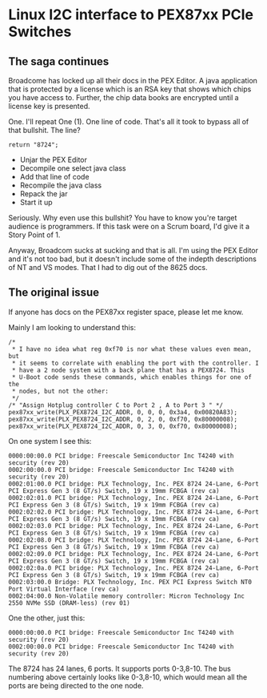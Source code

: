 # Linux I2C interface to PEX87xx PCIe Switches

## The saga continues

Broadcome has locked up all their docs in the PEX Editor. A java
application that is protected by a license which is an RSA key that shows
which chips you have access to. Further, the chip data books are encrypted
until a license key is presented.

One. I'll repeat One (1). One line of code. That's all it took to bypass all
of that bullshit. The line?

	return "8724";

* Unjar the PEX Editor
* Decompile one select java class
* Add that line of code
* Recompile the java class
* Repack the jar
* Start it up

Seriously. Why even use this bullshit? You have to know you're target audience
is programmers. If this task were on a Scrum board, I'd give it a Story Point of
1.

Anyway, Broadcom sucks at sucking and that is all. I'm using the PEX Editor and
it's not too bad, but it doesn't include some of the indepth descriptions of
NT and VS modes. That I had to dig out of the 8625 docs.

## The original issue

If anyone has docs on the PEX87xx register space, please let me know.

Mainly I am looking to understand this:

    /*
     * I have no idea what reg 0xf70 is nor what these values even mean, but
     * it seems to correlate with enabling the port with the controller. I
     * have a 2 node system with a back plane that has a PEX8724. This
     * U-Boot code sends these commands, which enables things for one of the
     * nodes, but not the other:
     */
    /* "Assign Hotplug controller C to Port 2 , A to Port 3 " */
    pex87xx_write(PLX_PEX8724_I2C_ADDR, 0, 0, 0, 0x3a4, 0x00820A83);
    pex87xx_write(PLX_PEX8724_I2C_ADDR, 0, 2, 0, 0xf70, 0x80000008);
    pex87xx_write(PLX_PEX8724_I2C_ADDR, 0, 3, 0, 0xf70, 0x80000008);

On one system I see this:
```
0000:00:00.0 PCI bridge: Freescale Semiconductor Inc T4240 with security (rev 20)
0002:00:00.0 PCI bridge: Freescale Semiconductor Inc T4240 with security (rev 20)
0002:01:00.0 PCI bridge: PLX Technology, Inc. PEX 8724 24-Lane, 6-Port PCI Express Gen 3 (8 GT/s) Switch, 19 x 19mm FCBGA (rev ca)
0002:02:01.0 PCI bridge: PLX Technology, Inc. PEX 8724 24-Lane, 6-Port PCI Express Gen 3 (8 GT/s) Switch, 19 x 19mm FCBGA (rev ca)
0002:02:02.0 PCI bridge: PLX Technology, Inc. PEX 8724 24-Lane, 6-Port PCI Express Gen 3 (8 GT/s) Switch, 19 x 19mm FCBGA (rev ca)
0002:02:03.0 PCI bridge: PLX Technology, Inc. PEX 8724 24-Lane, 6-Port PCI Express Gen 3 (8 GT/s) Switch, 19 x 19mm FCBGA (rev ca)
0002:02:08.0 PCI bridge: PLX Technology, Inc. PEX 8724 24-Lane, 6-Port PCI Express Gen 3 (8 GT/s) Switch, 19 x 19mm FCBGA (rev ca)
0002:02:09.0 PCI bridge: PLX Technology, Inc. PEX 8724 24-Lane, 6-Port PCI Express Gen 3 (8 GT/s) Switch, 19 x 19mm FCBGA (rev ca)
0002:02:0a.0 PCI bridge: PLX Technology, Inc. PEX 8724 24-Lane, 6-Port PCI Express Gen 3 (8 GT/s) Switch, 19 x 19mm FCBGA (rev ca)
0002:03:00.0 Bridge: PLX Technology, Inc. PEX PCI Express Switch NT0 Port Virtual Interface (rev ca)
0002:04:00.0 Non-Volatile memory controller: Micron Technology Inc 2550 NVMe SSD (DRAM-less) (rev 01)
```
One the other, just this:
```
0000:00:00.0 PCI bridge: Freescale Semiconductor Inc T4240 with security (rev 20)
0002:00:00.0 PCI bridge: Freescale Semiconductor Inc T4240 with security (rev 20)
```
The 8724 has 24 lanes, 6 ports. It supports ports 0-3,8-10. The bus numbering above certainly looks like 0-3,8-10,
which would mean all the ports are being directed to the one node.
